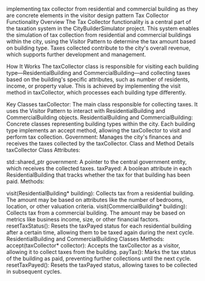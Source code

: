implementing tax collector from residential and commercial building as they are concrete elements in the visitor design pattern
Tax Collector Functionality
Overview
The Tax Collector functionality is a central part of the taxation system in the CityBuilderSimulator project. This system enables the simulation of tax collection from residential and commercial buildings within the city, using the Visitor Pattern to determine the tax amount based on building type. Taxes collected contribute to the city's overall revenue, which supports further development and management.

How It Works
The taxCollector class is responsible for visiting each building type—ResidentialBuilding and CommercialBuilding—and collecting taxes based on the building's specific attributes, such as number of residents, income, or property value. This is achieved by implementing the visit method in taxCollector, which processes each building type differently.

Key Classes
taxCollector: The main class responsible for collecting taxes. It uses the Visitor Pattern to interact with ResidentialBuilding and CommercialBuilding objects.
ResidentialBuilding and CommercialBuilding: Concrete classes representing building types within the city. Each building type implements an accept method, allowing the taxCollector to visit and perform tax collection.
Government: Manages the city's finances and receives the taxes collected by the taxCollector.
Class and Method Details
taxCollector Class
Attributes:

std::shared_ptr<Government> government: A pointer to the central government entity, which receives the collected taxes.
taxPayed: A boolean attribute in each ResidentialBuilding that tracks whether the tax for that building has been paid.
Methods:

visit(ResidentialBuilding* building): Collects tax from a residential building. The amount may be based on attributes like the number of bedrooms, location, or other valuation criteria.
visit(CommercialBuilding* building): Collects tax from a commercial building. The amount may be based on metrics like business income, size, or other financial factors.
resetTaxStatus(): Resets the taxPayed status for each residential building after a certain time, allowing them to be taxed again during the next cycle.
ResidentialBuilding and CommercialBuilding Classes
Methods:
accept(taxCollector* collector): Accepts the taxCollector as a visitor, allowing it to collect taxes from the building.
payTax(): Marks the tax status of the building as paid, preventing further collections until the next cycle.
resetTaxPayed(): Resets the taxPayed status, allowing taxes to be collected in subsequent cycles.